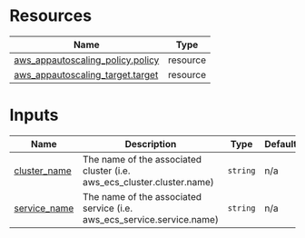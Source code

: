 <!-- BEGIN_TF_DOCS -->



# Resources

| Name | Type |
|------|------|
| [aws_appautoscaling_policy.policy](https://registry.terraform.io/providers/hashicorp/aws/latest/docs/resources/appautoscaling_policy) | resource |
| [aws_appautoscaling_target.target](https://registry.terraform.io/providers/hashicorp/aws/latest/docs/resources/appautoscaling_target) | resource |

# Inputs

| Name | Description | Type | Default | Required |
|------|-------------|------|---------|:--------:|
| <a name="input_cluster_name"></a> [cluster\_name](#input\_cluster\_name) | The name of the associated cluster (i.e. aws\_ecs\_cluster.cluster.name) | `string` | n/a | yes |
| <a name="input_service_name"></a> [service\_name](#input\_service\_name) | The name of the associated service (i.e. aws\_ecs\_service.service.name) | `string` | n/a | yes |
<!-- END_TF_DOCS -->
